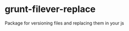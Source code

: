 grunt-filever-replace
=====================

Package for versioning files and replacing them in your js
